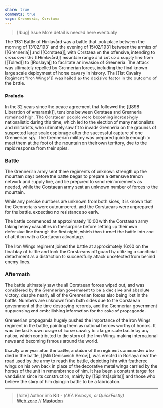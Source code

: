 ```yaml
---
share: true
comments: true
tags: Grenneria, Corstaea
---
```


> [!bug] Issue
> More detail is needed here eventually

The 1931 Battle of Himlavård was a battle that took place between the morning of 13/02/1931 and the evening of 15/02/1931 between the armies of [[Grenneria]] and [[Corstaea]], with Corstaea on the offensive, intending to cross over the [[Himlavård]] mountain range and set up a supply line from [[Tolred]] to [[Roslaya]] to facilitate an invasion of Grenneria. The attack was ultimately repelled by Grennerian forces, including the final known large scale deployment of horse cavalry in history. The [[1st Cavalry Regiment "Iron Wings"]] was hailed as the decisive factor in the outcome of the battle.

### Prelude

In the 32 years since the peace agreement that followed the [[1898 Liberation of Amaransk]], tensions between Corstaea and Grenneria remained high. The Corstaean people were becoming increasingly nationalistic during this time, which led to the election of many nationalists and militarists, who ultimately saw fit to invade Grenneria on the grounds of suspected large scale espionage after the successful capture of one Grennerian spy. The Grennerian military was prepared quickly enough to meet them at the foot of the mountain on their own territory, due to the rapid response from their spies.

### Battle

The Grennerian army sent three regiments of unknown strength up the mountain days before the battle began to prepare a defensive trench network and supply line, and be prepared to send reinforcements as needed, while the Corstaean army sent an unknown number of forces to the mountain.

While any precise numbers are unknown from both sides, it is known that the Grennerians were outnumbered, and the Corstaeans were unprepared for the battle, expecting no resistance so early.

The battle commenced at approximately 10:00 with the Corstaean army taking heavy casualties in the surprise before setting up their own defensive line through the first night, which then turned the battle into one of attrition with a Corstaean advantage.

The Iron Wings regiment joined the battle at approximately 16:00 on the final day of battle and took the Corstaeans off guard by utilizing a sacrificial detachment as a distraction to successfully attack undetected from behind enemy lines.

### Aftermath

The battle ultimately saw the all Corstaean forces wiped out, and was considered by the Grennerian government to be a decisive and absolute victory, despite nearly all of the Grennerian forces also being lost in the battle. Numbers are unknown from both sides due to the Corstaean government of the time destroying records, and the Grennerian government suppressing and embellishing information for the sake of propaganda.

Grennerian propaganda hugely pushed the importance of the Iron Wings regiment in the battle, painting them as national heroes worthy of honors. It was the last known usage of horse cavalry in a large scale battle by any nation, which contributed to the story of the Iron Wings making international news and becoming famous around the world.

Exactly one year after the battle, a statue of the regiment commander who died in the battle, [[Mili Denisovich Serov]], was erected in Roslaya near the road used by the army to reach the battle, depicting him with feathered wings on his own back in place of the decorative metal wings carried by the horses of the unit in remembrance of him. It has been a constant target for vandalism since its construction, mainly by [[Spirits|spirits]] and those who believe the story of him dying in battle to be a fabrication.

-----
> [!cite] Author info
> **Kit** - *(AKA Kerosyn, or QuickFastly)*\
> [Web zone](https://kitabe.link) // [Mastodon](https://social.tripulse.net/@kit)